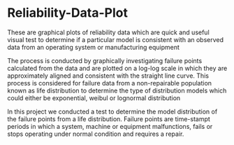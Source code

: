 # Reliability-Data-Plot
These are graphical plots of reliability data which are quick and useful visual test to determine if a particular model is consistent  with an observed data from an operating system or manufacturing equipment

The process is conducted by graphically investigating failure points calculated from the data and are plotted on a log-log scale in which they are approximately aligned and consistent with the straight line curve. This process is considered for failure data from a non-repairable population known as life distribution to determine the type of distribution models which could either be exponential, weibul or lognormal distribution

In this project we conducted a test to determine the model distribution of the failure points from a life distribution. Failure points are time-stampt periods in which a system, machine or equipment malfunctions, fails or stops operating under normal condition and requires a repair.
